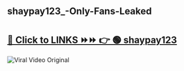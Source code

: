 
 ## shaypay123_-Only-Fans-Leaked

# <h2><a href="https://clipsfans.com/shaypay123_&ref=git">🔗 Click to LINKS ⏩⏩ 👉 🟢 shaypay123  </a></h2>

<a href="https://clipsfans.com/shaypay123_&ref=git" rel="nofollow" data-target="animated-image.originalLink"><img src="https://i.ibb.co.com/xMMVF88/686577567.gif" alt="Viral Video Original" style="max-width: 100%; display: inline-block;" data-target="animated-image.originalImage"></a>
